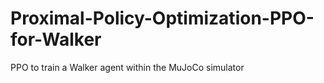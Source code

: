 # Proximal-Policy-Optimization-PPO-for-Walker
PPO to train a Walker agent within the MuJoCo simulator
